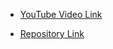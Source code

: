 - [YouTube Video Link](https://youtu.be/wawbt1cATsk)

- [Repository Link](https://github.com/ortoniKC/playwright-ts-lambdatest)
